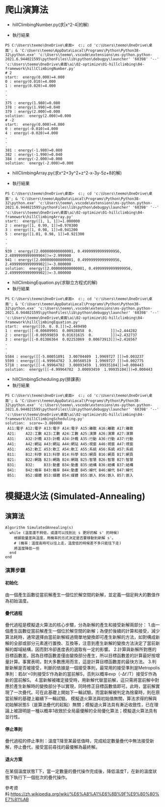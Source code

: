 # 爬山演算法
* hillClimbingNumber.py(求|x^2-4|的解)

* 執行結果
```
PS C:\Users\teemo\OneDrive\桌面>  c:; cd 'c:\Users\teemo\OneDrive\桌面'; & 'C:\Users\teemo\AppData\Local\Programs\Python\Python38-32\python.exe' 'c:\Users\teemo\.vscode\extensions\ms-python.python-2021.6.944021595\pythonFiles\lib\python\debugpy\launcher' '60398' '--' 'c:\Users\teemo\OneDrive\桌面\ai\02-optimize\01-hillclimbing\04-framework\hillClimbingNumber.py'
# 2
start:  energy(0.000)=4.000
0 : energy(0.010)=4.000
1 : energy(0.020)=4.000
.
.
.
375 : energy(1.980)=0.080
378 : energy(1.990)=0.040
379 : energy(2.000)=0.000
solution:  energy(2.000)=0.000
# -2
start:  energy(0.000)=4.000
0 : energy(-0.010)=4.000
4 : energy(-0.020)=4.000
.
.
.
381 : energy(-1.980)=0.080
382 : energy(-1.990)=0.040
384 : energy(-2.000)=0.000
solution:  energy(-2.000)=0.000
```
* hillClimbingArray.py(求x^2+3y^2+z^2-x-3y-5z+8的解)

* 執行結果
```
PS C:\Users\teemo\OneDrive\桌面>  c:; cd 'c:\Users\teemo\OneDrive\桌面'; & 'C:\Users\teemo\AppData\Local\Programs\Python\Python38-32\python.exe' 'c:\Users\teemo\.vscode\extensions\ms-python.python-2021.6.944021595\pythonFiles\lib\python\debugpy\launcher' '60398' '--' 'c:\Users\teemo\OneDrive\桌面\ai\02-optimize\01-hillclimbing\04-framework\hillClimbingArray.py'
start:  energy([1, 1, 1])=1.000000
2 : energy([1, 0.99, 1])=0.970300
3 : energy([1, 0.98, 1])=0.941200
5 : energy([1.01, 0.98, 1])=0.921300
.
.
.
939 : energy([2.000000000000001, 0.49999999999999956, 2.4899999999999904])=-2.999900
941 : energy([2.000000000000001, 0.49999999999999956, 2.4999999999999902])=-3.000000
solution:  energy([2.000000000000001, 0.49999999999999956, 2.4999999999999902])=-3.000000
```
* hillClimbingEquation.py(求聯立方程式的解)
* 執行結果
```
PS C:\Users\teemo\OneDrive\桌面>  c:; cd 'c:\Users\teemo\OneDrive\桌面'; & 'C:\Users\teemo\AppData\Local\Programs\Python\Python38-32\python.exe' 'c:\Users\teemo\.vscode\extensions\ms-python.python-2021.6.944021595\pythonFiles\lib\python\debugpy\launcher' '60398' '--' 'c:\Users\teemo\OneDrive\桌面\ai\02-optimize\01-hillclimbing\04-framework\hillClimbingEquation.py'
start:  energy([[0. 0. 0.]])=2.449490
1 : energy([[-0.00609901  0.00928858  0.        ]])=2.444282
2 : energy([[-0.00599859  0.01631615  0.        ]])=2.432737
3 : energy([[-0.01386364  0.02253069  0.00673913]])=2.416567
.
.
.
5584 : energy([[-5.00051891  3.00704409  1.9969727 ]])=0.003237
5599 : energy([[-4.99964782  3.00560519  1.9969727 ]])=0.002775
5718 : energy([[-4.99964782  3.00093459  1.99935104]])=0.000443
solution:  energy([[-4.99964782  3.00093459  1.99935104]])=0.000443
```
* hillClimbingScheduling.py(排課表)
* 執行結果
```
PS C:\Users\teemo\OneDrive\桌面>  c:; cd 'c:\Users\teemo\OneDrive\桌面'; & 'C:\Users\teemo\AppData\Local\Programs\Python\Python38-32\python.exe' 'c:\Users\teemo\.vscode\extensions\ms-python.python-2021.6.944021595\pythonFiles\lib\python\debugpy\launcher' '60398' '--' 'c:\Users\teemo\OneDrive\桌面\ai\02-optimize\01-hillclimbing\04-framework\hillClimbingScheduling.py'
solution:  score=-3.880000
 A11:電子 A12:電子 A13:電子 A14:電子 A15:離散 A16:離散 A17:離散
 A21:　　 A22:工數 A23:工數 A24:工數 A25:演算 A26:演算 A27:演算
 A31:　　 A32:計概 A33:計概 A34:計概 A35:行動 A36:行動 A37:行動
 A41:　　 A42:網站 A43:網站 A44:網站 A45:視窗 A46:視窗 A47:視窗
 A51:　　 A52:軟工 A53:軟工 A54:軟工 A55:系統 A56:系統 A57:系統
 B11:　　 B12:科學 B13:科學 B14:科學 B15:網頁 B16:網頁 B17:網頁
 B21:　　 B22:網路 B23:網路 B24:網路 B25:智慧 B26:智慧 B27:智慧
 B31:　　 B32:　　 B33:動畫 B34:動畫 B35:結構 B36:結構 B37:結構
 B41:　　 B42:機率 B43:機率 B44:動畫 B45:線代 B46:線代 B47:線代
 B51:　　 B52:媒體 B53:媒體 B54:媒體 B55:嵌入 B56:嵌入 B57:嵌入
 ```

# 模擬退火法 (Simulated-Annealing)

## 演算法

```
Algorithm SimulatedAnnealing(s)
  while (溫度還不夠低，或還可以找到比 s 更好的解 s' 的時候)
    根據能量差與溫度，用機率的方式決定是否要移動到新解 s'。
    # (機率：溫度高時可以往上走，溫度低的時候差不多只能往下走)
    將溫度降低一些
  end
end
```
### 演算步驟
#### 初始化
由一個產生函數從當前解產生一個位於解空間的新解，並定義一個足夠大的數值作為初始溫度。

#### 疊代過程
疊代過程是模擬退火算法的核心步驟，分為新解的產生和接受新解兩部分：
1.由一個產生函數從當前解產生一個位於解空間的新解；為便於後續的計算和接受，減少算法耗時，通常選擇由當前新解經過簡單地變換即可產生新解的方法，如對構成新解的全部或部分元素進行置換、互換等，注意到產生新解的變換方法決定了當前新解的鄰域結構，因而對冷卻進度表的選取有一定的影響。
2.計算與新解所對應的目標函數差。因為目標函數差僅由變換部分產生，所以目標函數差的計算最好按增量計算。事實表明，對大多數應用而言，這是計算目標函數差的最快方法。
3.判斷新解是否被接受，判斷的依據是一個接受準則，最常用的接受準則是Metropolis準則：若Δt′<0則接受S′作為新的當前解S，否則以概率exp（-Δt′/T）接受S′作為新的當前解S。
4.當新解被確定接受時，用新解代替當前解，這只需將當前解中對應於產生新解時的變換部分予以實現，同時修正目標函數值即可。此時，當前解實現了一次疊代。可在此基礎上開始下一輪試驗。而當新解被判定為捨棄時，則在原當前解的基礎上繼續下一輪試驗。
模擬退火算法與初始值無關，算法求得的解與初始解狀態S（是算法疊代的起點）無關；模擬退火算法具有漸近收斂性，已在理論上被證明是一種以概率1收斂於全局最優解的全局優化算法；模擬退火算法具有並行性。
#### 停止準則
疊代過程的停止準則：溫度T降至某最低值時，完成給定數量疊代中無法接受新解，停止疊代，接受當前尋找的最優解為最終解。
#### 退火方案
在某個溫度狀態T下，當一定數量的疊代操作完成後，降低溫度T，在新的溫度狀態下執行下一個批次的疊代操作。

參考資料:https://zh.wikipedia.org/wiki/%E6%A8%A1%E6%8B%9F%E9%80%80%E7%81%AB
